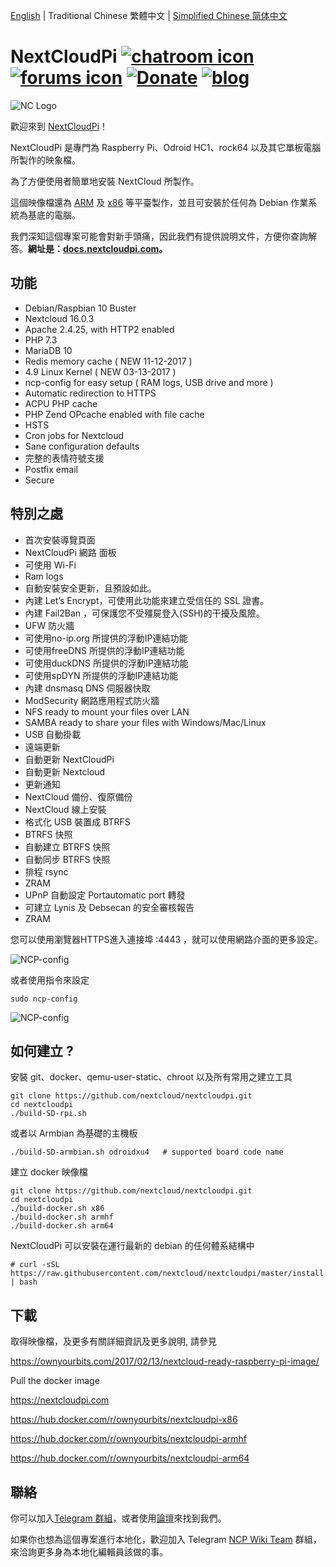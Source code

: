 [English](/README.md) | Traditional Chinese 繁體中文 | [Simplified Chinese 简体中文](README-zh_CN.md)


# NextCloudPi [![chatroom icon](https://patrolavia.github.io/telegram-badge/chat.png)](https://t.me/NextCloudPi) [![forums icon](https://img.shields.io/badge/help-forums-blue.svg)](https://help.nextcloud.com/c/support/appliances-docker-snappy-vm) [![Donate](https://img.shields.io/badge/Donate-PayPal-green.svg)](https://www.paypal.com/cgi-bin/webscr?cmd=_donations&business=N8PJHSEQF4G7Y&lc=US&item_name=Own%20Your%20Bits&item_number=NextCloudPi&no_note=1&no_shipping=1&currency_code=EUR&bn=PP%2dDonationsBF%3abtn_donate_LG%2egif%3aNonHosted) [![blog](https://img.shields.io/badge/follow-blog-orange.svg)](https://ownyourbits.com)


![NC Logo](https://ownyourbits.com/wp-content/uploads/2017/11/ncp-square.png)

歡迎來到 [NextCloudPi](https://nextcloudpi.com)！

NextCloudPi 是專門為 Raspberry Pi、Odroid HC1、rock64 以及其它單板電腦所製作的映象檔。

為了方便使用者簡單地安裝 NextCloud 所製作。

這個映像檔還為 [ARM](https://hub.docker.com/r/ownyourbits/nextcloudpi-armhf) 及 [x86](https://hub.docker.com/r/ownyourbits/nextcloudpi-x86) 等平臺製作，並且可安裝於任何為 Debian 作業系統為基底的電腦。


我們深知這個專案可能會對新手頭痛，因此我們有提供說明文件，方便你查詢解答。**網址是：[docs.nextcloudpi.com](docs.nextcloudpi.com)。**

## 功能

 * Debian/Raspbian 10 Buster
 * Nextcloud 16.0.3
 * Apache 2.4.25, with HTTP2 enabled
 * PHP 7.3
 * MariaDB 10
 * Redis memory cache ( NEW 11-12-2017 )
 * 4.9 Linux Kernel ( NEW 03-13-2017 )
 * ncp-config for easy setup ( RAM logs, USB drive and more )
 * Automatic redirection to HTTPS
 * ACPU PHP cache
 * PHP Zend OPcache enabled with file cache
 * HSTS
 * Cron jobs for Nextcloud
 * Sane configuration defaults
 * 完整的表情符號支援
 * Postfix email
 * Secure

## 特別之處

 * 首次安裝導覽頁面
 * NextCloudPi 網路 面板
 * 可使用 Wi-Fi
 * Ram logs
 * 自動安裝安全更新，且預設如此。
 * 內建 Let’s Encrypt，可使用此功能來建立受信任的 SSL 證書。
 * 內建 Fail2Ban ，可保護您不受殭屍登入(SSH)的干擾及風險。
 * UFW 防火牆
 * 可使用no-ip.org 所提供的浮動IP連結功能
 * 可使用freeDNS 所提供的浮動IP連結功能
 * 可使用duckDNS 所提供的浮動IP連結功能
 * 可使用spDYN 所提供的浮動IP連結功能
 * 內建 dnsmasq DNS 伺服器快取
 * ModSecurity 網路應用程式防火牆
 * NFS ready to mount your files over LAN
 * SAMBA ready to share your files with Windows/Mac/Linux
 * USB 自動掛載
 * 遠端更新
 * 自動更新 NextCloudPi
 * 自動更新 Nextcloud
 * 更新通知
 * NextCloud 備份、復原備份
 * NextCloud 線上安裝
 * 格式化 USB 裝置成 BTRFS
 * BTRFS 快照
 * 自動建立 BTRFS 快照
 * 自動同步 BTRFS 快照
 * 排程 rsync
 * ZRAM
 * UPnP 自動設定 Portautomatic port 轉發
 * 可建立 Lynis 及 Debsecan 的安全審核報告
 * ZRAM

您可以使用瀏覽器HTTPS進入連接埠 :4443 ，就可以使用網路介面的更多設定。


![NCP-config](https://ownyourbits.com/wp-content/uploads/2017/07/web-letsencrypt.jpg)

或者使用指令來設定

```
sudo ncp-config
```

![NCP-config](https://ownyourbits.com/wp-content/uploads/2017/03/ncp-conf-700x456.jpg)


## 如何建立 ?

安裝 git、docker、qemu-user-static、chroot 以及所有常用之建立工具

```
git clone https://github.com/nextcloud/nextcloudpi.git
cd nextcloudpi
./build-SD-rpi.sh
```

或者以 Armbian 為基礎的主機板

```
./build-SD-armbian.sh odroidxu4   # supported board code name
```

建立 docker 映像檔

```
git clone https://github.com/nextcloud/nextcloudpi.git
cd nextcloudpi
./build-docker.sh x86
./build-docker.sh armhf
./build-docker.sh arm64
```

NextCloudPi 可以安裝在運行最新的 debian 的任何體系結構中

```
# curl -sSL https://raw.githubusercontent.com/nextcloud/nextcloudpi/master/install.sh | bash
```

## 下載

取得映像檔，及更多有關詳細資訊及更多說明, 請參見

https://ownyourbits.com/2017/02/13/nextcloud-ready-raspberry-pi-image/

Pull the docker image

https://nextcloudpi.com

https://hub.docker.com/r/ownyourbits/nextcloudpi-x86

https://hub.docker.com/r/ownyourbits/nextcloudpi-armhf

https://hub.docker.com/r/ownyourbits/nextcloudpi-arm64

## 聯絡

你可以加入[Telegram 群組](https://t.me/NextCloudPi)，或者使用[論壇](https://help.nextcloud.com/c/support/appliances-docker-snappy-vm)來找到我們。

如果你也想為這個專案進行本地化，歡迎加入 Telegram [NCP Wiki Team](https://t.me/NCP_Wiki_Team) 群組，來洽詢更多身為本地化編輯員該做的事。
